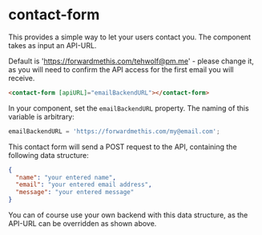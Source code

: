 # contact-form

This provides a simple way to let your users contact you.
The component takes as input an API-URL.

Default is 'https://forwardmethis.com/tehwolf@pm.me' - please change it, as you will need to confirm the API access for the first email you will receive.

```html
<contact-form [apiURL]="emailBackendURL"></contact-form>
```

In your component, set the `emailBackendURL` property. The naming of this variable is arbitrary:

```ts
emailBackendURL = 'https://forwardmethis.com/my@email.com';
```

This contact form will send a POST request to the API, containing the following data structure:

```json
{
  "name": "your entered name",
  "email": "your entered email address",
  "message": "your entered message"
}
```

You can of course use your own backend with this data structure, as the API-URL can be overridden as shown above.
